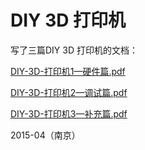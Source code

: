 # DIY 3D 打印机


写了三篇DIY 3D 打印机的文档：

[DIY-3D-打印机1—硬件篇.pdf](https://givedrug.github.io/self-wiki/!个人文章/Joker大人/2015/assets/DIY-3D-打印机/DIY-3D-打印机1—硬件篇.pdf)

[DIY-3D-打印机2—调试篇.pdf](https://givedrug.github.io/self-wiki/!个人文章/Joker大人/2015/assets/DIY-3D-打印机/DIY-3D-打印机2—调试篇.pdf)

[DIY-3D-打印机3—补充篇.pdf](https://givedrug.github.io/self-wiki/!个人文章/Joker大人/2015/assets/DIY-3D-打印机/DIY-3D-打印机3—补充篇.pdf)

2015-04（南京）
